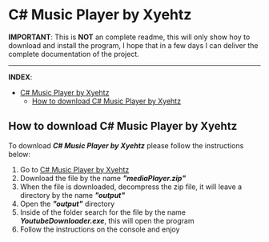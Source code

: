 # C# Music Player by Xyehtz

**IMPORTANT**: This is **NOT** an complete readme, this will only show hoy to download and install the program, I hope that in a few days I can deliver the complete documentation of the project.

----

**INDEX**:

- [C# Music Player by Xyehtz](#c-music-player-by-xyehtz)
  - [How to download C# Music Player by Xyehtz](#how-to-download-c-music-player-by-xyehtz)

## How to download C# Music Player by Xyehtz

To download ***C# Music Player by Xyehtz*** please follow the instructions below:

1. Go to [C# Music Player by Xyehtz](https://github.com/Xyehtz/Youtube-Downloader-CSharp/releases)
2. Download the file by the name ***"mediaPlayer.zip"***
3. When the file is downloaded, decompress the zip file, it will leave a directory by the name ***"output"***
4. Open the ***"output"*** directory
5. Inside of the folder search for the file by the name ***YoutubeDownloader.exe***, this will open the program
6. Follow the instructions on the console and enjoy
